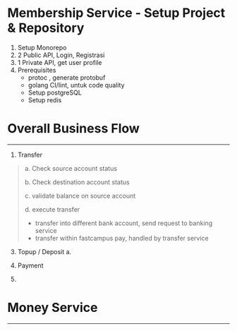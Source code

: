 # Membership Service - Setup Project & Repository
1. Setup Monorepo
2. 2 Public API, Login, Registrasi
3. 1 Private API, get user profile
4. Prerequisites
   - protoc , generate protobuf
   - golang CI/lint, untuk code quality
   - Setup postgreSQL
   - Setup redis


# Overall Business Flow
---------------------------------
1. Transfer
> a. Check source account status
>
> b. Check destination account status
>
> c. validate balance on source account
>
> d. execute transfer
> - transfer into different bank account, send request to banking service
> - transfer within fastcampus pay, handled by transfer service
>
3. Topup / Deposit
   a.
3. Payment

4.

# Money Service
---------------------------------